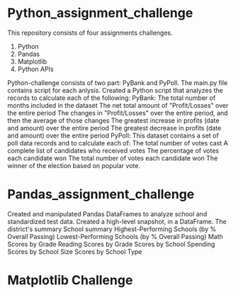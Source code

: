 # Python_assignment_challenge

This repository consists of four assignments challenges.
1. Python
2. Pandas
3. Matplotlib
4. Python APIs


Python-challenge consists of two part: PyBank and PyPoll. The main.py file contains script for each anlysis.
Created a Python script that analyzes the records to calculate each of the following:
PyBank: 
The total number of months included in the dataset
The net total amount of "Profit/Losses" over the entire period
The changes in "Profit/Losses" over the entire period, and then the average of those changes
The greatest increase in profits (date and amount) over the entire period
The greatest decrease in profits (date and amount) over the entire period
PyPoll:
This dataset contains a set of poll data records and to calculate each of:
The total number of votes cast
A complete list of candidates who received votes
The percentage of votes each candidate won
The total number of votes each candidate won
The winner of the election based on popular vote.

# Pandas_assignment_challenge

Created and manipulated Pandas DataFrames to analyze school and standardized test data.
Created a high-level snapshot, in a DataFrame.
The district's summary
School summary
Highest-Performing Schools (by % Overall Passing)
Lowest-Performing Schools (by % Overall Passing)
Math Scores by Grade
Reading Scores by Grade
Scores by School Spending
Scores by School Size
Scores by School Type

# Matplotlib Challenge

